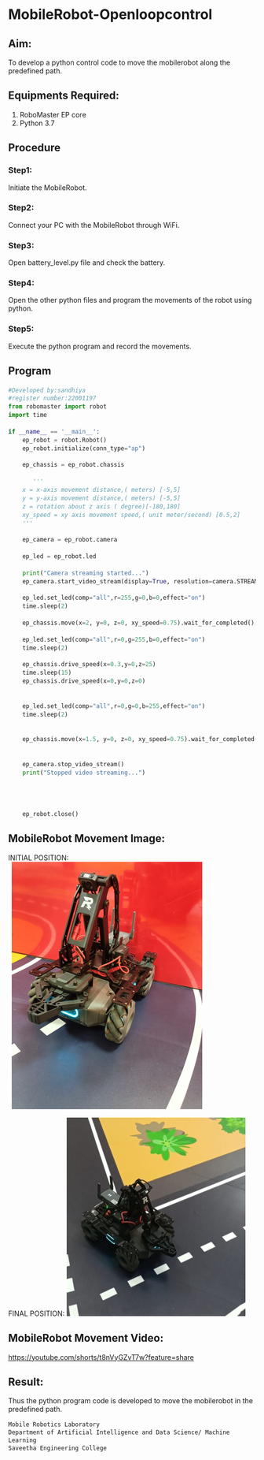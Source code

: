 # MobileRobot-Openloopcontrol
## Aim:

To develop a python control code to move the mobilerobot along the predefined path.

## Equipments Required:
1. RoboMaster EP core
2. Python 3.7

## Procedure

### Step1:
Initiate the MobileRobot.
### Step2:
Connect your PC with the MobileRobot through WiFi.
### Step3:
Open battery_level.py file and check the battery.
### Step4:
Open the other python files and program the movements of the robot using python.
### Step5:
Execute the python program and record the movements.

## Program
```python
#Developed by:sandhiya
#register number:22001197
from robomaster import robot
import time

if __name__ == '__main__':
    ep_robot = robot.Robot()
    ep_robot.initialize(conn_type="ap")

    ep_chassis = ep_robot.chassis

       '''
    x = x-axis movement distance,( meters) [-5,5]
    y = y-axis movement distance,( meters) [-5,5]
    z = rotation about z axis ( degree)[-180,180]
    xy_speed = xy axis movement speed,( unit meter/second) [0.5,2]
    '''

    ep_camera = ep_robot.camera

    ep_led = ep_robot.led

    print("Camera streaming started...")
    ep_camera.start_video_stream(display=True, resolution=camera.STREAM_360P)  

    ep_led.set_led(comp="all",r=255,g=0,b=0,effect="on")   
    time.sleep(2)

    ep_chassis.move(x=2, y=0, z=0, xy_speed=0.75).wait_for_completed()

    ep_led.set_led(comp="all",r=0,g=255,b=0,effect="on")
    time.sleep(2)

    ep_chassis.drive_speed(x=0.3,y=0,z=25)
    time.sleep(15)
    ep_chassis.drive_speed(x=0,y=0,z=0)
    
        
    ep_led.set_led(comp="all",r=0,g=0,b=255,effect="on")
    time.sleep(2)        
    
 
    ep_chassis.move(x=1.5, y=0, z=0, xy_speed=0.75).wait_for_completed()


    ep_camera.stop_video_stream()
    print("Stopped video streaming...")



    
    ep_robot.close()
```

## MobileRobot Movement Image:

INITIAL POSITION:
![output](/initial.png)

FINAL POSITION:
![output](/final.png)


## MobileRobot Movement Video:

https://youtube.com/shorts/t8nVyGZvT7w?feature=share 


## Result:
Thus the python program code is developed to move the mobilerobot in the predefined path.

```
Mobile Robotics Laboratory
Department of Artificial Intelligence and Data Science/ Machine Learning
Saveetha Engineering College
```
